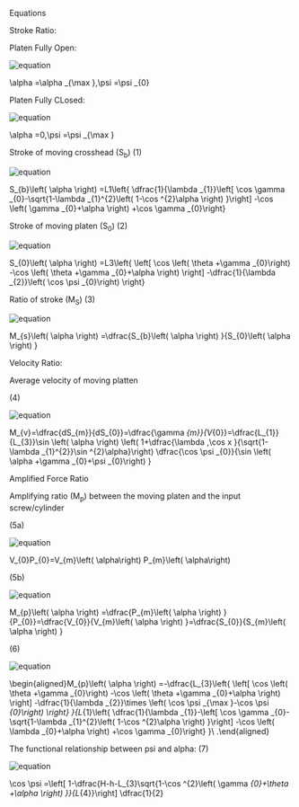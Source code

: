 Equations

Stroke Ratio:

Platen Fully Open:

![equation](https://quicklatex.com/cache3/37/ql_0312f7b26e3578bdea5b04cdfa6c6837_l3.png)

\alpha =\alpha _{\max },\psi =\psi _{0}

Platen Fully CLosed:

![equation](https://quicklatex.com/cache3/9f/ql_f590547b0eda0e919fa3c6a32bb8009f_l3.png)

\alpha =0,\psi =\psi _{\max }

Stroke of moving crosshead (S<sub>b</sub>)
(1)

![equation](https://quicklatex.com/cache3/b6/ql_bc459ece3ca7ebfda6ae65c0308445b6_l3.png)

S_{b}\left( \alpha \right) =L1\left\{ \dfrac{1}{\lambda _{1}}\left[ \cos \gamma _{0}-\sqrt{1-\lambda _{1}^{2}\left( 1-\cos ^{2}\alpha \right) }\right] -\cos \left( \gamma _{0}+\alpha \right) +\cos \gamma _{0}\right\}


Stroke of moving platen (S<sub>0</sub>)
(2)

![equation](https://quicklatex.com/cache3/13/ql_0190c4fed2c7261e07f3d6ce346b4313_l3.png)

S_{0}\left( \alpha \right) =L3\left\{ \left[ \cos \left( \theta +\gamma _{0}\right) -\cos \left( \theta +\gamma _{0}+\alpha \right) \right] -\dfrac{1}{\lambda _{2}}\left( \cos \psi _{0}\right) \right\}


Ratio of stroke (M<sub>S</sub>)
(3)

![equation](https://quicklatex.com/cache3/4b/ql_5a8f3b086d491f6305b083c30469f14b_l3.png)

M_{s}\left( \alpha \right) =\dfrac{S_{b}\left( \alpha \right) }{S_{0}\left( \alpha \right) }


Velocity Ratio:

Average velocity of moving platten

(4)

![equation](https://quicklatex.com/cache3/b5/ql_0346c8f4ac505e9da0ab59d9d93d02b5_l3.png)

M_{v}=\dfrac{dS_{m}}{dS_{0}}=\dfrac{\gamma _{m}}{V_{0}}=\dfrac{L_{1}}{L_{3}}\sin \left( \alpha \right) \left( 1+\dfrac{\lambda ,\cos x }{\sqrt{1-\lambda _{1}^{2}}\sin ^{2}\alpha}\right) \dfrac{\cos \psi _{0}}{\sin \left( \alpha +\gamma _{0}+\psi _{0}\right) }



Amplified Force Ratio

Amplifying ratio (M<sub>p</sub>) between the moving platen and the input screw/cylinder

(5a)

![equation](https://quicklatex.com/cache3/b1/ql_b2e87c98bb2c471151dc8686465937b1_l3.png)

V_{0}P_{0}=V_{m}\left( \alpha\right) P_{m}\left( \alpha\right)


(5b)

![equation](https://quicklatex.com/cache3/69/ql_5cf622d497dbd68179530c1e153f6569_l3.png)

M_{p}\left( \alpha \right) =\dfrac{P_{m}\left( \alpha \right) }{P_{0}}=\dfrac{V_{0}}{V_{m}\left( \alpha \right) }=\dfrac{S_{0}}{S_{m}\left( \alpha \right) }

(6)

![equation](https://quicklatex.com/cache3/3e/ql_9c7e59c2476509861839761496d3953e_l3.png)

\begin{aligned}M_{p}\left( \alpha \right) =-\dfrac{L_{3}\left\{ \left[ \cos \left( \theta +\gamma _{0}\right) -\cos \left( \theta +\gamma _{0}+\alpha \right) \right] -\dfrac{1}{\lambda _{2}}\times \left( \cos \psi _{\max }-\cos \psi _{0}\right) \right\} }{L_{1}\left\{ \dfrac{1}{\lambda _{1}}-\left[ \cos \gamma _{0}-\sqrt{1-\lambda _{1}^{2}\left( 1-\cos ^{2}\alpha \right) }\right] -\cos \left( \lambda _{0}+\alpha \right) +\cos \gamma _{0}\right\} }\\ .\end{aligned}



The functional relationship between psi and alpha:
(7) 

![equation](https://quicklatex.com/cache3/b1/ql_fe0ba990268bc70bd67b8af22c2bfbb1_l3.png)

\cos \psi =\left[ 1-\dfrac{H-h-L_{3}\sqrt{1-\cos ^{2}\left( \gamma _{0}+\theta +\alpha \right) }}{L_{4}}\right] \dfrac{1}{2}


